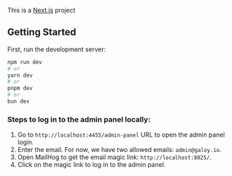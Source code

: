 This is a [Next.js](https://nextjs.org/) project

## Getting Started

First, run the development server:

```bash
npm run dev
# or
yarn dev
# or
pnpm dev
# or
bun dev
```

### Steps to log in to the admin panel locally:

1. Go to `http://localhost:4455/admin-panel` URL to open the admin panel login.
2. Enter the email. For now, we have two allowed emails: `admin@galoy.io`.
3. Open MailHog to get the email magic link: `http://localhost:8025/`.
4. Click on the magic link to log in to the admin panel.
